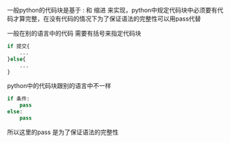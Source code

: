 一般python的代码块是基于 : 和 缩进 来实现，python中规定代码块中必须要有代码才算完整，在没有代码的情况下为了保证语法的完整性可以用pass代替

一般在别的语言中的代码 需要有括号来指定代码块
```python
if 提交{
	...
}else{
	...
}
```
python中的代码块跟别的语言中不一样
```python
if 条件:
	pass
else:
	pass
```
所以这里的pass 是为了保证语法的完整性
